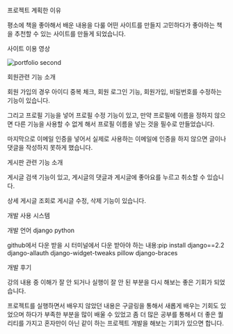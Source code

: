 프로젝트 계획한 이유

평소에 책을 좋아해서 배운 내용을 다룰 어떤 사이트를 만들지 고민하다가 좋아하는 책을 추천할 수 있는 사이트를 만들게 되었습니다.


사이트 이용 영상

![portfolio second](https://github.com/user-attachments/assets/828505fb-2320-493f-84f0-be686790cd02)

회원관련 기능 소개

회원 가입의 경우 아이디 중복 체크, 회원 로그인 기능, 회원가입, 비밀번호를 수정하는 기능이 있습니다.

그리고 프로필 기능을 넣어 프로필 수정 기능이 있고, 만약 프로필에 이름을 정하지 않으면 다른 기능을 사용할 수 없게 해서 프로필 이름을 넣는 것을 필수로 만들었습니다.

마지막으로 이메일 인증을 넣어서 실제로 사용하는 이메일에 인증을 하지 않으면 글이나 댓글을 작성하지 못하게 했습니다.


게시판 관련 기능 소개

게시글 검색 기능이 있고, 게시글의 댓글과 게시글에 좋아요를 누르고 취소할 수 있습니다.

상세 게시글 조회로 게시글 수정, 삭제 기능이 있습니다.


개발 사용 시스템

개발 언어 django python

github에서 다운 받을 시 터미널에서 다운 받아야 하는 내용:pip install django==2.2 django-allauth django-widget-tweaks pillow django-braces

개발 후기

강의 내용 중 이해가 잘 안 되거나 실행이 잘 안 된 부분을 다시 해보는 좋은 기회가 되었습니다.

프로젝트를 실행하면서 배우지 않았던 내용은 구글링을 통해서 새롭게 배우는 기회도 있었으며 하다가 부족한 부분을 많이 배울 수 있었고 좀 더 많은 공부를 통해서 더 좋은 퀄리티를 가지고 혼자만이 아닌 같이 하는 프로젝트 개발을 해보는 기회가 있으면 합니다.



